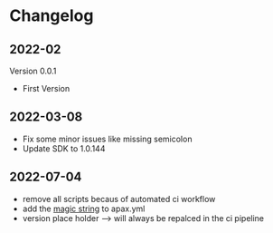# Changelog

## 2022-02
Version 0.0.1
- First Version

## 2022-03-08
- Fix some minor issues like missing semicolon
- Update SDK to 1.0.144

## 2022-07-04
- remove all scripts becaus of automated ci workflow
- add the [magic string](https://console.prod.ax.siemens.cloud/docs/apax/templates#string-replacements) to apax.yml
- version place holder --> will always be repalced in the ci pipeline